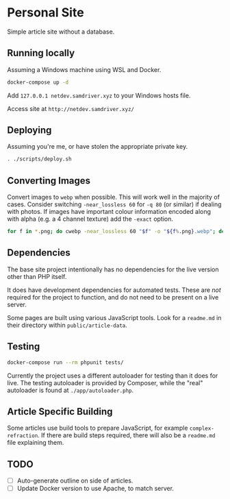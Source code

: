 # Personal Site
Simple article site without a database.

## Running locally
Assuming a Windows machine using WSL and Docker.

```sh
docker-compose up -d
```

Add `127.0.0.1 netdev.samdriver.xyz` to your Windows hosts file.

Access site at `http://netdev.samdriver.xyz/`

## Deploying
Assuming you're me, or have stolen the appropriate private key.
```sh
. ./scripts/deploy.sh
```

## Converting Images
Convert images to `webp` when possible. This will work well in the majority of cases. Consider switching `-near_lossless 60` for `-q 80` (or similar) if dealing with photos. If images have important colour information encoded along with alpha (e.g. a 4 channel texture) add the `-exact` option.

```sh
for f in *.png; do cwebp -near_lossless 60 "$f" -o "${f%.png}.webp"; done
```

## Dependencies
The base site project intentionally has no dependencies for the live version other than PHP itself.

It does have development dependencies for automated tests. These are *not* required for the project to function, and do not need to be present on a live server.

Some pages are built using various JavaScript tools. Look for a `readme.md` in their directory within `public/article-data`.

## Testing
```sh
docker-compose run --rm phpunit tests/
```

Currently the project uses a different autoloader for testing than it does for live. The testing autoloader is provided by Composer, while the "real" autoloader is found at `./app/autoloader.php`.

## Article Specific Building
Some articles use build tools to prepare JavaScript, for example `complex-refraction`. If there are build steps required, there will also be a `readme.md` file explaining them.

## TODO
- [ ] Auto-generate outline on side of articles.
- [ ] Update Docker version to use Apache, to match server.
